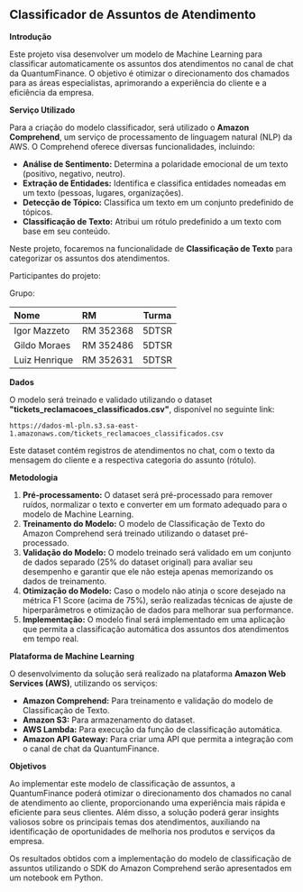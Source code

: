 ## Classificador de Assuntos de Atendimento

**Introdução**

Este projeto visa desenvolver um modelo de Machine Learning para classificar automaticamente os assuntos dos atendimentos no canal de chat da QuantumFinance. O objetivo é otimizar o direcionamento dos chamados para as áreas especialistas, aprimorando a experiência do cliente e a eficiência da empresa.

**Serviço Utilizado**

Para a criação do modelo classificador, será utilizado o **Amazon Comprehend**, um serviço de processamento de linguagem natural (NLP) da AWS. O Comprehend oferece diversas funcionalidades, incluindo:

* **Análise de Sentimento:** Determina a polaridade emocional de um texto (positivo, negativo, neutro).
* **Extração de Entidades:** Identifica e classifica entidades nomeadas em um texto (pessoas, lugares, organizações).
* **Detecção de Tópico:** Classifica um texto em um conjunto predefinido de tópicos.
* **Classificação de Texto:** Atribui um rótulo predefinido a um texto com base em seu conteúdo.

Neste projeto, focaremos na funcionalidade de **Classificação de Texto** para categorizar os assuntos dos atendimentos.

Participantes do projeto:

Grupo:

| Nome    | RM            | Turma |
| :----------------------- | :------------- | :-----: |
| Igor Mazzeto             | RM 352368      | 5DTSR |
| Gildo Moraes             | RM 352486      | 5DTSR |
| Luiz Henrique             | RM 352631      | 5DTSR |



**Dados**

O modelo será treinado e validado utilizando o dataset **"tickets_reclamacoes_classificados.csv"**, disponível no seguinte link:

```
https://dados-ml-pln.s3.sa-east-1.amazonaws.com/tickets_reclamacoes_classificados.csv
```

Este dataset contém registros de atendimentos no chat, com o texto da mensagem do cliente e a respectiva categoria do assunto (rótulo).

**Metodologia**

1. **Pré-processamento:** O dataset será pré-processado para remover ruídos, normalizar o texto e converter em um formato adequado para o modelo de Machine Learning.
2. **Treinamento do Modelo:** O modelo de Classificação de Texto do Amazon Comprehend será treinado utilizando o dataset pré-processado.
3. **Validação do Modelo:** O modelo treinado será validado em um conjunto de dados separado (25% do dataset original) para avaliar seu desempenho e garantir que ele não esteja apenas memorizando os dados de treinamento.
4. **Otimização do Modelo:** Caso o modelo não atinja o score desejado na métrica F1 Score (acima de 75%), serão realizadas técnicas de ajuste de hiperparâmetros e otimização de dados para melhorar sua performance.
5. **Implementação:** O modelo final será implementado em uma aplicação que permita a classificação automática dos assuntos dos atendimentos em tempo real.

**Plataforma de Machine Learning**

O desenvolvimento da solução será realizado na plataforma **Amazon Web Services (AWS)**, utilizando os serviços:

* **Amazon Comprehend:** Para treinamento e validação do modelo de Classificação de Texto.
* **Amazon S3:** Para armazenamento do dataset.
* **AWS Lambda:** Para execução da função de classificação automática.
* **Amazon API Gateway:** Para criar uma API que permita a integração com o canal de chat da QuantumFinance.

**Objetivos**

Ao implementar este modelo de classificação de assuntos, a QuantumFinance poderá otimizar o direcionamento dos chamados no canal de atendimento ao cliente, proporcionando uma experiência mais rápida e eficiente para seus clientes. Além disso, a solução poderá gerar insights valiosos sobre os principais temas dos atendimentos, auxiliando na identificação de oportunidades de melhoria nos produtos e serviços da empresa.

Os resultados obtidos com a implementação do modelo de classificação de assuntos utilizando o SDK do Amazon Comprehend serão apresentados em um notebook em Python.



